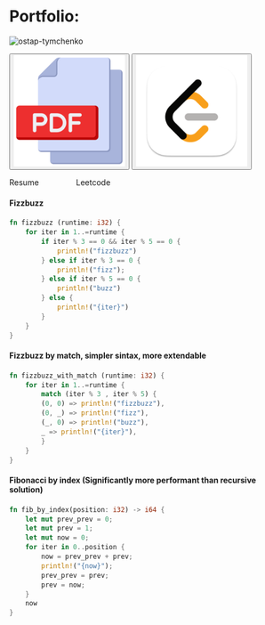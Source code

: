 # Portfolio:
<!-- a set of projects to show of how cool i am ✨✨ -->
<img src="https://github-readme-streak-stats.herokuapp.com/?user=ostap-tymchenko&theme=rose&hide_border=true&mode=weekly" alt="ostap-tymchenko"/>


<button id="close" class="closing" onClick="javascript:close_clip()"><img width="100px" hight="100px" src="pdf-icon.png"/></button>
<button id="close" class="closing" onClick="javascript:close_clip()"><img src="leetcode-icon.png"/></button>
<p>Resume&nbsp;&nbsp;&nbsp;&nbsp;&nbsp;&nbsp;&nbsp;&nbsp;&nbsp;&nbsp;&nbsp;&nbsp;&nbsp;&nbsp;&nbsp;&nbsp;&nbsp;Leetcode</p>

<style>
.fcc-btn {
	color: white;
	padding: 35px 35px;
	text-decoration: none;
}

img {
    width: 200px;
    height: 200px;
}
</style>

#### Fizzbuzz
``` rust
fn fizzbuzz (runtime: i32) {
    for iter in 1..=runtime {
        if iter % 3 == 0 && iter % 5 == 0 {
            println!("fizzbuzz")
        } else if iter % 3 == 0 {
            println!("fizz");
        } else if iter % 5 == 0 {
            println!("buzz")
        } else {
            println!("{iter}")
        }
    }
}
```

#### Fizzbuzz by match, simpler sintax, more extendable

``` rust
fn fizzbuzz_with_match (runtime: i32) {
    for iter in 1..=runtime {
        match (iter % 3 , iter % 5) {
        (0, 0) => println!("fizzbuzz"),
        (0, _) => println!("fizz"),
        (_, 0) => println!("buzz"),
        _ => println!("{iter}"),
        }
    }
}
```

#### Fibonacci by index (Significantly more performant than recursive solution)
``` rust 
fn fib_by_index(position: i32) -> i64 {
    let mut prev_prev = 0;
    let mut prev = 1;
    let mut now = 0;
    for iter in 0..position {
        now = prev_prev + prev;
        println!("{now}");
        prev_prev = prev;
        prev = now;
    }
    now
}
```
